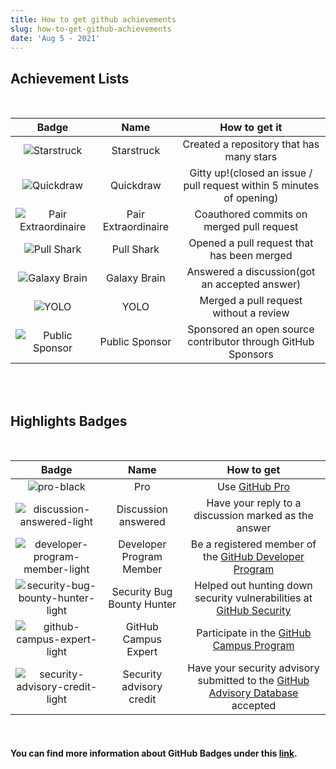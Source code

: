 ```yaml
---
title: How to get github achievements
slug: how-to-get-github-achievements
date: 'Aug 5 - 2021'
---
```



## Achievement Lists

<br>

|                                                                           Badge                                                                            |        Name         |                             How to get it                             |
| :--------------------------------------------------------------------------------------------------------------------------------------------------------: | :-----------------: | :-------------------------------------------------------------------: |
|          <span class="badge-img">![Starstruck](https://github.githubassets.com/images/modules/profile/achievements/starstruck-default.png)</span>          |     Starstruck      |               Created a repository that has many stars                |
|           <span class="badge-img">![Quickdraw](https://github.githubassets.com/images/modules/profile/achievements/quickdraw-default.png)</span>           |      Quickdraw      | Gitty up!(closed an issue / pull request within 5 minutes of opening) |
| <span class="badge-img">![Pair Extraordinaire](https://github.githubassets.com/images/modules/profile/achievements/pair-extraordinaire-default.png)</span> | Pair Extraordinaire |               Coauthored commits on merged pull request               |
|          <span class="badge-img">![Pull Shark](https://github.githubassets.com/images/modules/profile/achievements/pull-shark-default.png)</span>          |     Pull Shark      |              Opened a pull request that has been merged               |
|        <span class="badge-img">![Galaxy Brain](https://github.githubassets.com/images/modules/profile/achievements/galaxy-brain-default.png)</span>        |    Galaxy Brain     |             Answered a discussion(got an accepted answer)             |
|                <span class="badge-img">![YOLO](https://github.githubassets.com/images/modules/profile/achievements/yolo-default.png)</span>                |        YOLO         |                Merged a pull request without a review                 |
|      <span class="badge-img">![Public Sponsor](https://github.githubassets.com/images/modules/profile/achievements/public-sponsor-default.png)</span>      |   Public Sponsor    |     Sponsored an open source contributor through GitHub Sponsors      |

<br>
<br >

## Highlights Badges

<br>

|                                                                             Badge                                                                             |            Name            |                                                            How to get                                                             |
| :-----------------------------------------------------------------------------------------------------------------------------------------------------------: | :------------------------: | :-------------------------------------------------------------------------------------------------------------------------------: |
|            ![pro-black](https://user-images.githubusercontent.com/65187002/173065669-d1fdb5a7-8895-43cc-8dea-72a511a37e86.svg#gh-light-mode-only)             |            Pro             |            Use [GitHub Pro](https://docs.github.com/en/get-started/learning-about-github/githubs-products#github-pro)             |
|    ![discussion-answered-light](https://user-images.githubusercontent.com/65187002/173078106-28bea542-4620-46ee-837d-defda3e44ca6.svg#gh-light-mode-only)     |    Discussion answered     |                                       Have your reply to a discussion marked as the answer                                        |
|  ![developer-program-member-light](https://user-images.githubusercontent.com/65187002/173079614-33f43a97-1cc2-4228-85e3-ef43836e17c2.svg#gh-light-mode-only)  |  Developer Program Member  | Be a registered member of the [GitHub Developer Program](https://docs.github.com/en/developers/overview/github-developer-program) |
| ![security-bug-bounty-hunter-light](https://user-images.githubusercontent.com/65187002/173081657-e500d72c-9247-44c2-a3d3-2deff30e1ae7.svg#gh-light-mode-only) | Security Bug Bounty Hunter |                 Helped out hunting down security vulnerabilities at [GitHub Security](https://bounty.github.com/)                 |
|    ![github-campus-expert-light](https://user-images.githubusercontent.com/65187002/173082836-08be81fe-13b7-4acf-9096-e5241d76f237.svg#gh-light-mode-only)    |    GitHub Campus Expert    |                         Participate in the [GitHub Campus Program](https://education.github.com/experts)                          |
|  ![security-advisory-credit-light](https://user-images.githubusercontent.com/65187002/173084071-5f321da2-b2a9-490b-a524-1b21fa384d7e.svg#gh-light-mode-only)  |  Security advisory credit  |          Have your security advisory submitted to the [GitHub Advisory Database](https://github.com/advisories) accepted          |

<br>

#### You can find more information about GitHub Badges under this [link](https://docs.github.com/en/account-and-profile/setting-up-and-managing-your-github-profile/customizing-your-profile/personalizing-your-profile#displaying-badges-on-your-profile).

<br>
